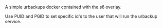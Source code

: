 A simple urbackups docker contained with the s6 overlay.

Use PUID and PGID to set specific id's to the user that will run the urbackup service.
